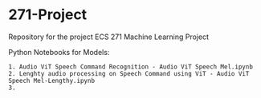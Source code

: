 # 271-Project
Repository for the project ECS 271 Machine Learning Project


Python Notebooks for Models:

    1. Audio ViT Speech Command Recognition - Audio ViT Speech Mel.ipynb
    2. Lenghty audio processing on Speech Command using ViT - Audio ViT Speech Mel-Lengthy.ipynb
    3.
